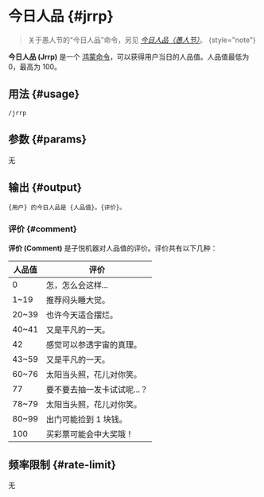 # 今日人品 {#jrrp}

> 关于愚人节的“今日人品”命令，另见 *[今日人品（愚人节）](april-jrrp.md)*。
{style="note"}

**今日人品 (Jrrp)** 是一个 [鸿蒙命令](/harmony)，可以获得用户当日的人品值。人品值最低为 0，最高为 100。

## 用法 {#usage}

```
/jrrp
```

## 参数 {#params}

无

## 输出 {#output}

```
{用户} 的今日人品是 {人品值}。{评价}。
```

### 评价 {#comment}

**评价 (Comment)** 是子悦机器对人品值的评价。评价共有以下几种：

| 人品值   | 评价              |
|-------|-----------------|
| 0     | 怎，怎么会这样...      |
| 1~19  | 推荐闷头睡大觉。        |
| 20~39 | 也许今天适合摆烂。       |
| 40~41 | 又是平凡的一天。        |
| 42    | 感觉可以参透宇宙的真理。    |
| 43~59 | 又是平凡的一天。        |
| 60~76 | 太阳当头照，花儿对你笑。    |
| 77    | 要不要去抽一发卡试试呢...？ |
| 78~79 | 太阳当头照，花儿对你笑。    |
| 80~99 | 出门可能捡到 1 块钱。    |
| 100   | 买彩票可能会中大奖哦！     |

## 频率限制 {#rate-limit}

无